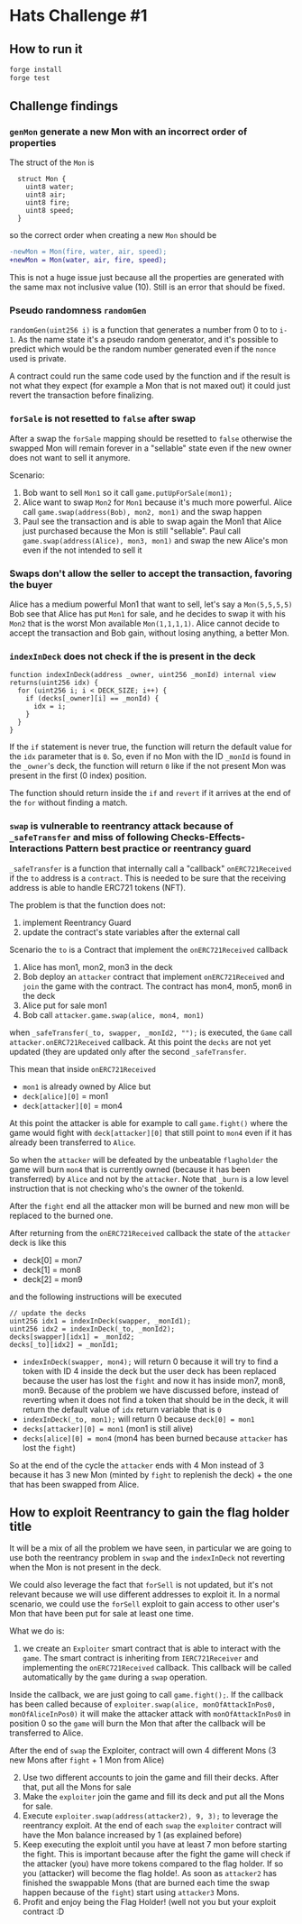 # Hats Challenge #1

## How to run it

```bash
forge install
forge test
```

## Challenge findings

### `genMon` generate a new Mon with an incorrect order of properties

The struct of the `Mon` is

```solidity
  struct Mon {
    uint8 water;
    uint8 air;
    uint8 fire;
    uint8 speed;
  }
```

so the correct order when creating a new `Mon` should be

```diff
-newMon = Mon(fire, water, air, speed);
+newMon = Mon(water, air, fire, speed);
```

This is not a huge issue just because all the properties are generated with the same max not inclusive value (10). Still is an error that should be fixed.

### Pseudo randomness `randomGen`

`randomGen(uint256 i)` is a function that generates a number from 0 to to `i-1`. As the name state it's a pseudo random generator, and it's possible to predict which would be the random number generated even if the `nonce` used is private.

A contract could run the same code used by the function and if the result is not what they expect (for example a Mon that is not maxed out) it could just revert the transaction before finalizing.

### `forSale` is not resetted to `false` after swap

After a swap the `forSale` mapping should be resetted to `false` otherwise the swapped Mon will remain forever in a "sellable" state even if the new owner does not want to sell it anymore.

Scenario:

1. Bob want to sell `Mon1` so it call `game.putUpForSale(mon1);`
2. Alice want to swap `Mon2` for `Mon1` because it's much more powerful. Alice call `game.swap(address(Bob), mon2, mon1)` and the swap happen
3. Paul see the transaction and is able to swap again the Mon1 that Alice just purchased because the Mon is still "sellable". Paul call `game.swap(address(Alice), mon3, mon1)` and swap the new Alice's mon even if the not intended to sell it

### Swaps don't allow the seller to accept the transaction, favoring the buyer

Alice has a medium powerful Mon1 that want to sell, let's say a `Mon(5,5,5,5)`
Bob see that Alice has put `Mon1` for sale, and he decides to swap it with his `Mon2` that is the worst Mon available `Mon(1,1,1,1)`.
Alice cannot decide to accept the transaction and Bob gain, without losing anything, a better Mon.

### `indexInDeck` does not check if the is present in the deck

```solidity
function indexInDeck(address _owner, uint256 _monId) internal view returns(uint256 idx) {
  for (uint256 i; i < DECK_SIZE; i++) {
    if (decks[_owner][i] == _monId) {
      idx = i;
    }
  }
}
```

If the `if` statement is never true, the function will return the default value for the `idx` parameter that is `0`. So, even if no Mon with the ID `_monId` is found in the `_owner`'s deck, the function will return `0` like if the not present Mon was present in the first (0 index) position.

The function should return inside the `if` and `revert` if it arrives at the end of the `for` without finding a match.

### `swap` is vulnerable to reentrancy attack because of `_safeTransfer` and miss of following Checks-Effects-Interactions Pattern best practice or reentrancy guard

`_safeTransfer` is a function that internally call a "callback" `onERC721Received` if the `to` address is a `contract`. This is needed to be sure that the receiving address is able to handle ERC721 tokens (NFT).

The problem is that the function does not:

1. implement Reentrancy Guard
2. update the contract's state variables after the external call

Scenario the `to` is a Contract that implement the `onERC721Received` callback

1. Alice has mon1, mon2, mon3 in the deck
2. Bob deploy an `attacker` contract that implement `onERC721Received` and `join` the game with the contract. The contract has mon4, mon5, mon6 in the deck
3. Alice put for sale mon1
4. Bob call `attacker.game.swap(alice, mon4, mon1)`

when `_safeTransfer(_to, swapper, _monId2, "");` is executed, the `Game` call `attacker.onERC721Received` callback. At this point the `decks` are not yet updated (they are updated only after the second `_safeTransfer`.

This mean that inside `onERC721Received`

- `mon1` is already owned by Alice
  but
- `deck[alice][0]` = mon1
- `deck[attacker][0]` = mon4

At this point the attacker is able for example to call `game.fight()` where the game would fight with `deck[attacker][0]` that still point to `mon4` even if it has already been transferred to `Alice`.

So when the `attacker` will be defeated by the unbeatable `flagholder` the game will burn `mon4` that is currently owned (because it has been transferred) by `Alice` and not by the `attacker`. Note that `_burn` is a low level instruction that is not checking who's the owner of the tokenId.

After the `fight` end all the attacker mon will be burned and new mon will be replaced to the burned one.

After returning from the `onERC721Received` callback the state of the `attacker` deck is like this

- deck[0] = mon7
- deck[1] = mon8
- deck[2] = mon9

and the following instructions will be executed

```solidity
// update the decks
uint256 idx1 = indexInDeck(swapper, _monId1);
uint256 idx2 = indexInDeck(_to, _monId2);
decks[swapper][idx1] = _monId2;
decks[_to][idx2] = _monId1;
```

- `indexInDeck(swapper, mon4);` will return 0 because it will try to find a token with ID 4 inside the deck but the user deck has been replaced because the user has lost the `fight` and now it has inside mon7, mon8, mon9. Because of the problem we have discussed before, instead of reverting when it does not find a token that should be in the deck, it will return the default value of `idx` return variable that is `0`
- `indexInDeck(_to, mon1);` will return 0 because `deck[0] = mon1`
- `decks[attacker][0] = mon1` (mon1 is still alive)
- `decks[alice][0] = mon4` (mon4 has been burned because `attacker` has lost the `fight`)

So at the end of the cycle the `attacker` ends with 4 Mon instead of 3 because it has 3 new Mon (minted by `fight` to replenish the deck) + the one that has been swapped from Alice.

## How to exploit Reentrancy to gain the flag holder title

It will be a mix of all the problem we have seen, in particular we are going to use both the reentrancy problem in `swap` and the `indexInDeck` not reverting when the Mon is not present in the deck.

We could also leverage the fact that `forSell` is not updated, but it's not relevant because we will use different addresses to exploit it. In a normal scenario, we could use the `forSell` exploit to gain access to other user's Mon that have been put for sale at least one time.

What we do is:

1. we create an `Exploiter` smart contract that is able to interact with the `game`. The smart contract is inheriting from `IERC721Receiver` and implementing the `onERC721Received` callback. This callback will be called automatically by the `game` during a `swap` operation.

Inside the callback, we are just going to call `game.fight();`. If the callback has been called because of `exploiter.swap(alice, monOfAttackInPos0, monOfAliceInPos0)` it will make the attacker attack with `monOfAttackInPos0` in position 0 so the `game` will burn the Mon that after the callback will be transferred to Alice.

After the end of `swap` the Exploiter, contract will own 4 different Mons (3 new Mons after `fight` + 1 Mon from Alice)

2. Use two different accounts to join the game and fill their decks. After that, put all the Mons for sale
3. Make the `exploiter` join the game and fill its deck and put all the Mons for sale.
4. Execute `exploiter.swap(address(attacker2), 9, 3);` to leverage the reentrancy exploit. At the end of each `swap` the `exploiter` contract will have the Mon balance increased by 1 (as explained before)
5. Keep executing the exploit until you have at least 7 mon before starting the fight. This is important because after the fight the game will check if the attacker (you) have more tokens compared to the flag holder. If so you (attacker) will become the flag holde!. As soon as `attacker2` has finished the swappable Mons (that are burned each time the swap happen because of the `fight`) start using `attacker3` Mons.
6. Profit and enjoy being the Flag Holder! (well not you but your exploit contract :D
